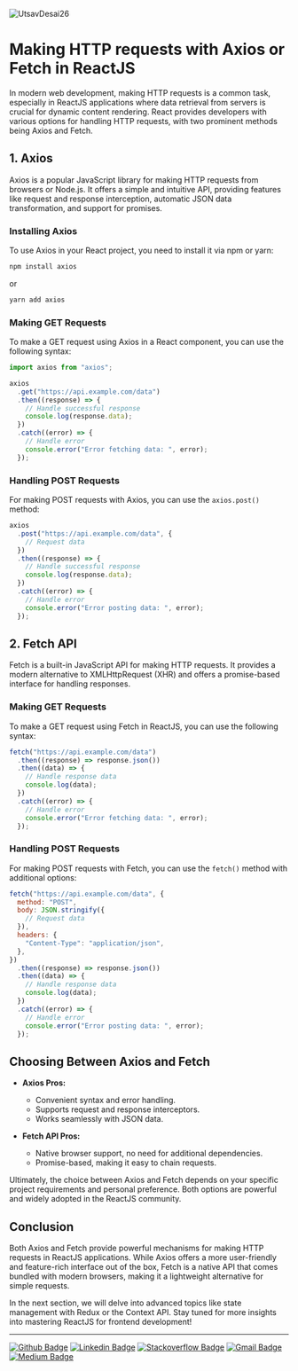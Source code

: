 ![UtsavDesai26](https://github.com/UtsavDesai26/react-interview-prep/assets/80502799/07f8817f-f0e1-4ce6-8f54-20e133465292)

# Making HTTP requests with Axios or Fetch in ReactJS

In modern web development, making HTTP requests is a common task, especially in ReactJS applications where data retrieval from servers is crucial for dynamic content rendering. React provides developers with various options for handling HTTP requests, with two prominent methods being Axios and Fetch.

## 1. Axios

Axios is a popular JavaScript library for making HTTP requests from browsers or Node.js. It offers a simple and intuitive API, providing features like request and response interception, automatic JSON data transformation, and support for promises.

### Installing Axios

To use Axios in your React project, you need to install it via npm or yarn:

```bash
npm install axios
```

or

```bash
yarn add axios
```

### Making GET Requests

To make a GET request using Axios in a React component, you can use the following syntax:

```javascript
import axios from "axios";

axios
  .get("https://api.example.com/data")
  .then((response) => {
    // Handle successful response
    console.log(response.data);
  })
  .catch((error) => {
    // Handle error
    console.error("Error fetching data: ", error);
  });
```

### Handling POST Requests

For making POST requests with Axios, you can use the `axios.post()` method:

```javascript
axios
  .post("https://api.example.com/data", {
    // Request data
  })
  .then((response) => {
    // Handle successful response
    console.log(response.data);
  })
  .catch((error) => {
    // Handle error
    console.error("Error posting data: ", error);
  });
```

## 2. Fetch API

Fetch is a built-in JavaScript API for making HTTP requests. It provides a modern alternative to XMLHttpRequest (XHR) and offers a promise-based interface for handling responses.

### Making GET Requests

To make a GET request using Fetch in ReactJS, you can use the following syntax:

```javascript
fetch("https://api.example.com/data")
  .then((response) => response.json())
  .then((data) => {
    // Handle response data
    console.log(data);
  })
  .catch((error) => {
    // Handle error
    console.error("Error fetching data: ", error);
  });
```

### Handling POST Requests

For making POST requests with Fetch, you can use the `fetch()` method with additional options:

```javascript
fetch("https://api.example.com/data", {
  method: "POST",
  body: JSON.stringify({
    // Request data
  }),
  headers: {
    "Content-Type": "application/json",
  },
})
  .then((response) => response.json())
  .then((data) => {
    // Handle response data
    console.log(data);
  })
  .catch((error) => {
    // Handle error
    console.error("Error posting data: ", error);
  });
```

## Choosing Between Axios and Fetch

- **Axios Pros:**

  - Convenient syntax and error handling.
  - Supports request and response interceptors.
  - Works seamlessly with JSON data.

- **Fetch API Pros:**
  - Native browser support, no need for additional dependencies.
  - Promise-based, making it easy to chain requests.

Ultimately, the choice between Axios and Fetch depends on your specific project requirements and personal preference. Both options are powerful and widely adopted in the ReactJS community.

## Conclusion

Both Axios and Fetch provide powerful mechanisms for making HTTP requests in ReactJS applications. While Axios offers a more user-friendly and feature-rich interface out of the box, Fetch is a native API that comes bundled with modern browsers, making it a lightweight alternative for simple requests.

In the next section, we will delve into advanced topics like state management with Redux or the Context API. Stay tuned for more insights into mastering ReactJS for frontend development!

---

[![Github Badge](http://img.shields.io/badge/-Github-black?style=flat-square&logo=github&link=https://github.com/UtsavSoftrefineTech)](https://github.com/UtsavSoftrefineTech)
[![Linkedin Badge](https://img.shields.io/badge/-LinkedIn-blue?style=flat-square&logo=Linkedin&logoColor=white&link=https://www.linkedin.com/in/utsavdesai26/)](https://www.linkedin.com/in/utsavdesai26/)
[![Stackoverflow Badge](https://img.shields.io/badge/-Stack%20overflow-FE7A16?style=flat-square&logo=stack-overflow&logoColor=white&link=https://stackoverflow.com/users/22878781/utsav-desai)](https://stackoverflow.com/users/22878781/utsav-desai)
[![Gmail Badge](https://img.shields.io/badge/-Gmail-d14836?style=flat-square&logo=Gmail&logoColor=white&link=mailto:desaiutsav26@gmail.com)](mailto:desaiutsav26@gmail.com)
[![Medium Badge](https://img.shields.io/badge/-Medium-black?style=flat-square&logo=medium&link=https://medium.com/@utsavdesai26)](https://medium.com/@utsavdesai26)
